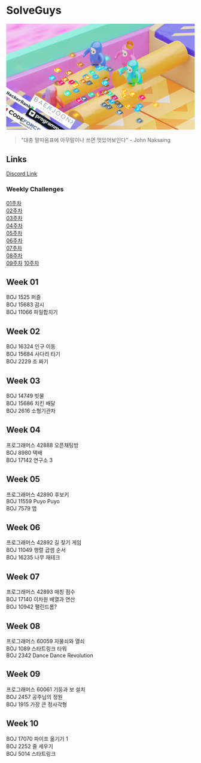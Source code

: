 # SolveGuys

![image](./Readme_Images/solveguys.png)
 
> "대충 말따옴표에 아무말이나 쓰면 멋있어보인다" - John Naksaing

## Links
[Discord Link](/about:blank#blocked)


### Weekly Challenges 

[01주차](./01week)  
[02주차](./02week)  
[03주차](./03week)  
[04주차](./04week)  
[05주차](./05week)  
[06주차](./06week)  
[07주차](./07week)  
[08주차](./08week)  
[09주차](./09week)
[10주차](./10week)

## Week 01

BOJ 1525 퍼즐  
BOJ 15683 감시  
BOJ 11066 파일합치기

## Week 02

BOJ 16324 인구 이동  
BOJ 15684 사다리 타기  
BOJ 2229 조 짜기

## Week 03

BOJ 14749 빗물  
BOJ 15686 치킨 배달  
BOJ 2616 소형기관차

## Week 04

프로그래머스 42888 오픈채팅방  
BOJ 8980 택배  
BOJ 17142 연구소 3

## Week 05

프로그래머스 42890 후보키  
BOJ 11559 Puyo Puyo  
BOJ 7579 앱

## Week 06

프로그래머스 42892 길 찾기 게임  
BOJ 11049 행렬 곱셈 순서  
BOJ 16235 나무 재테크

## Week 07
프로그래머스 42893 매칭 점수  
BOJ 17140 이차원 배열과 연산  
BOJ 10942 팰린드롬?  

## Week 08
프로그래머스 60059 자물쇠와 열쇠  
BOJ 1089 스타트링크 타워  
BOJ 2342 Dance Dance Revolution

## Week 09
프로그래머스 60061 기둥과 보 설치  
BOJ 2457 공주님의 정원  
BOJ 1915 가장 큰 정사각형

## Week 10
BOJ 17070 파이프 옮기기 1  
BOJ 2252 줄 세우기  
BOJ 5014 스타트링크
